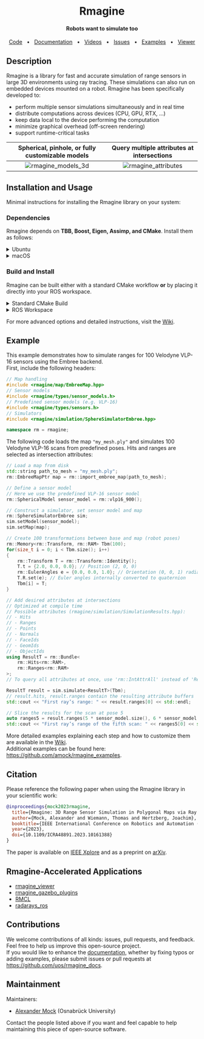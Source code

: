 <div align="center">
<h1>
Rmagine
</h1>
<h4 align="center">Robots want to simulate too</h4>
</div>

<div align="center">
  <a href="https://github.com/uos/rmagine">Code</a>
  <span>&nbsp;&nbsp;•&nbsp;&nbsp;</span>
  <a href="https://uos.github.io/rmagine_docs">Documentation</a>
  <span>&nbsp;&nbsp;•&nbsp;&nbsp;</span>
  <a href="https://youtube.com/playlist?list=PL9wBuzh6ev07faQ13tXH9mhL5Wk6r34JM">Videos</a>
  <span>&nbsp;&nbsp;•&nbsp;&nbsp;</span>
  <a href="https://github.com/uos/rmagine/issues">Issues</a>
  <span>&nbsp;&nbsp;•&nbsp;&nbsp;</span>
  <a href="https://github.com/amock/rmagine_examples">Examples</a>
  <span>&nbsp;&nbsp;•&nbsp;&nbsp;</span>
  <a href="https://github.com/amock/rmagine_viewer">Viewer</a>
  <br />
</div>

## Description

Rmagine is a library for fast and accurate simulation of range sensors in large 3D environments using ray tracing.
These simulations can also run on embedded devices mounted on a robot.
Rmagine has been specifically developed to:

- perform multiple sensor simulations simultaneously and in real time
- distribute computations across devices (CPU, GPU, RTX, …)
- keep data local to the device performing the computation
- minimize graphical overhead (off-screen rendering)
- support runtime-critical tasks


| Spherical, pinhole, or fully customizable models | Query multiple attributes at intersections |
|:----:|:----:|
|  ![rmagine_models_3d](dat/doc/sensor_models_3d.png) |   ![rmagine_attributes](dat/doc/simulation_attributes.png)   |

## Installation and Usage

Minimal instructions for installing the Rmagine library on your system:

### Dependencies

Rmagine depends on **TBB, Boost, Eigen, Assimp, and CMake**. Install them as follows:

<details>
<summary>Ubuntu</summary>

```bash
sudo apt install -y libtbb-dev libboost-dev libeigen3-dev libassimp-dev cmake
```

</details>

<details>
<summary>macOS</summary>

```bash
brew install tbb boost eigen assimp cmake
```

</details>

### Build and Install

Rmagine can be built either with a standard CMake workflow **or** by placing it directly into your ROS workspace. 

<details>
<summary>Standard CMake Build</summary>

```bash
mkdir -p rmagine/build
cd rmagine/build
cmake ..
make
```

```bash
make install
```
</details>

<details>
<summary>ROS Workspace</summary>

Download this library and place it into the `src` folder of your ROS workspace.

```bash
colcon build
```

</details>

For more advanced options and detailed instructions, visit the [Wiki](https://uos.github.io/rmagine_docs/installation/).

## Example

This example demonstrates how to simulate ranges for 100 Velodyne VLP-16 sensors using the Embree backend.  
First, include the following headers:

```c++
// Map handling
#include <rmagine/map/EmbreeMap.hpp>
// Sensor models
#include <rmagine/types/sensor_models.h>
// Predefined sensor models (e.g. VLP-16)
#include <rmagine/types/sensors.h>
// Simulators
#include <rmagine/simulation/SphereSimulatorEmbree.hpp>

namespace rm = rmagine;
```

The following code loads the map `"my_mesh.ply"` and simulates 100 Velodyne VLP-16 scans from predefined poses. Hits and ranges are selected as intersection attributes:

```c++
// Load a map from disk
std::string path_to_mesh = "my_mesh.ply";
rm::EmbreeMapPtr map = rm::import_embree_map(path_to_mesh);

// Define a sensor model
// Here we use the predefined VLP-16 sensor model
rm::SphericalModel sensor_model = rm::vlp16_900();

// Construct a simulator, set sensor model and map
rm::SphereSimulatorEmbree sim;
sim.setModel(sensor_model);
sim.setMap(map);

// Create 100 transformations between base and map (robot poses)
rm::Memory<rm::Transform, rm::RAM> Tbm(100);
for(size_t i = 0; i < Tbm.size(); i++)
{
    rm::Transform T = rm::Transform::Identity();
    T.t = {2.0, 0.0, 0.0}; // Position (2, 0, 0)
    rm::EulerAngles e = {0.0, 0.0, 1.0}; // Orientation (0, 0, 1) radians
    T.R.set(e); // Euler angles internally converted to quaternion
    Tbm[i] = T;
}

// Add desired attributes at intersections
// Optimized at compile time
// Possible attributes (rmagine/simulation/SimulationResults.hpp):
// - Hits
// - Ranges
// - Points
// - Normals
// - FaceIds
// - GeomIds
// - ObjectIds
using ResultT = rm::Bundle<
    rm::Hits<rm::RAM>, 
    rm::Ranges<rm::RAM>
>;
// To query all attributes at once, use 'rm::IntAttrAll' instead of 'ResultT'

ResultT result = sim.simulate<ResultT>(Tbm);
// result.hits, result.ranges contain the resulting attribute buffers
std::cout << "First ray’s range: " << result.ranges[0] << std::endl;

// Slice the results for the scan at pose 5
auto ranges5 = result.ranges(5 * sensor_model.size(), 6 * sensor_model.size());
std::cout << "First ray’s range of the fifth scan: " << ranges5[0] << std::endl;
```

More detailed examples explaining each step and how to customize them are available in the [Wiki](https://uos.github.io/rmagine_docs).  
Additional examples can be found here: https://github.com/amock/rmagine_examples.

## Citation

Please reference the following paper when using the Rmagine library in your scientific work:

```bib
@inproceedings{mock2023rmagine,
  title={Rmagine: 3D Range Sensor Simulation in Polygonal Maps via Ray Tracing for Embedded Hardware on Mobile Robots}, 
  author={Mock, Alexander and Wiemann, Thomas and Hertzberg, Joachim},
  booktitle={IEEE International Conference on Robotics and Automation (ICRA)}, 
  year={2023},
  doi={10.1109/ICRA48891.2023.10161388}
}
```

The paper is available on [IEEE Xplore](https://ieeexplore.ieee.org/document/10161388) and as a preprint on [arXiv](https://arxiv.org/abs/2209.13397).

## Rmagine-Accelerated Applications
- [rmagine_viewer](https://github.com/amock/rmagine_viewer)
- [rmagine_gazebo_plugins](https://github.com/uos/rmagine_gazebo_plugins)
- [RMCL](https://github.com/uos/rmcl)
- [radarays_ros](https://github.com/uos/radarays_ros)

## Contributions

We welcome contributions of all kinds: issues, pull requests, and feedback. Feel free to help us improve this open-source project.  
If you would like to enhance the [documentation](https://uos.github.io/rmagine_docs/), whether by fixing typos or adding examples, please submit issues or pull requests at https://github.com/uos/rmagine_docs.

## Maintainment

Maintainers:
- [Alexander Mock](https://github.com/amock) (Osnabrück University)

Contact the people listed above if you want and feel capable to help maintaining this piece of open-source software.
